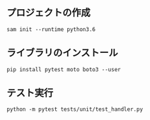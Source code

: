 ## プロジェクトの作成
```
sam init --runtime python3.6
```
## ライブラリのインストール
```
pip install pytest moto boto3 --user
```
## テスト実行
```
python -m pytest tests/unit/test_handler.py
```